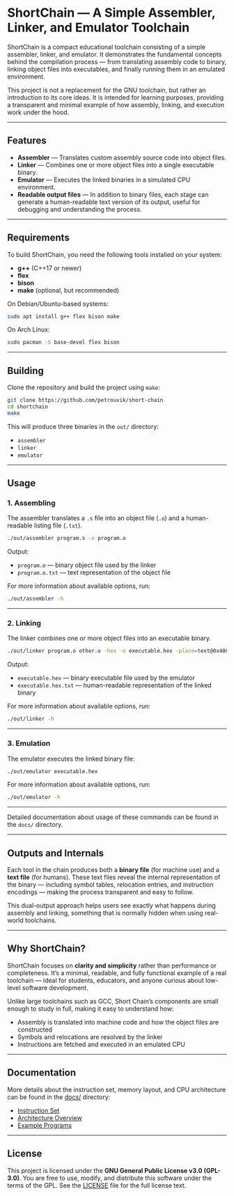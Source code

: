 # ShortChain — A Simple Assembler, Linker, and Emulator Toolchain

ShortChain is a compact educational toolchain consisting of a simple assembler, linker, and emulator.
It demonstrates the fundamental concepts behind the compilation process — from translating assembly code to binary, linking object files into executables, and finally running them in an emulated environment.

This project is not a replacement for the GNU toolchain, but rather an introduction to its core ideas.
It is intended for learning purposes, providing a transparent and minimal example of how assembly, linking, and execution work under the hood.

---

## Features

* **Assembler** — Translates custom assembly source code into object files.
* **Linker** — Combines one or more object files into a single executable binary.
* **Emulator** — Executes the linked binaries in a simulated CPU environment.
* **Readable output files** — In addition to binary files, each stage can generate a human-readable text version of its output, useful for debugging and understanding the process.
---

## Requirements

To build ShortChain, you need the following tools installed on your system:

* **g++** (C++17 or newer)
* **flex**
* **bison**
* **make** (optional, but recommended)

On Debian/Ubuntu-based systems:

```bash
sudo apt install g++ flex bison make
```

On Arch Linux:

```bash
sudo pacman -S base-devel flex bison
```

---

## Building

Clone the repository and build the project using `make`:

```bash
git clone https://github.com/petrouvik/short-chain
cd shortchain
make
```

This will produce three binaries in the `out/` directory:

* `assembler`
* `linker`
* `emulator`

---

## Usage

### 1. Assembling

The assembler translates a `.s` file into an object file (`.o`) and a human-readable listing file (`.txt`).

```bash
./out/assembler program.s -o program.o
```

Output:

* `program.o` — binary object file used by the linker
* `program.o.txt` — text representation of the object file

For more information about available options, run:

```bash
./out/assembler -h
```

---

### 2. Linking

The linker combines one or more object files into an executable binary.

```bash
./out/linker program.o other.o -hex -o executable.hex -place=text@0x40000000
```

Output:

* `executable.hex` — binary executable file used by the emulator
* `executable.hex.txt` — human-readable representation of the linked binary

For more information about available options, run:

```bash
./out/linker -h
```

---

### 3. Emulation

The emulator executes the linked binary file:

```bash
./out/emulator executable.hex
```

For more information about available options, run:

```bash
./out/emulator -h
```

---

Detailed documentation about usage of these commands can be found in the `docs/` directory.

---

## Outputs and Internals

Each tool in the chain produces both a **binary file** (for machine use) and a **text file** (for humans).
These text files reveal the internal representation of the binary — including symbol tables, relocation entries, and instruction encodings — making the process transparent and easy to follow.

This dual-output approach helps users see exactly what happens during assembly and linking, something that is normally hidden when using real-world toolchains.

---

## Why ShortChain?

ShortChain focuses on **clarity and simplicity** rather than performance or completeness.
It’s a minimal, readable, and fully functional example of a real toolchain — ideal for students, educators, and anyone curious about low-level software development.

Unlike large toolchains such as GCC, Short Chain’s components are small enough to study in full, making it easy to understand how:

* Assembly is translated into machine code and how the object files are constructed
* Symbols and relocations are resolved by the linker
* Instructions are fetched and executed in an emulated CPU

---

## Documentation

More details about the instruction set, memory layout, and CPU architecture can be found in the [docs/](docs/) directory:

* [Instruction Set](docs/instructions.md)
* [Architecture Overview](docs/architecture.md)
* [Example Programs](docs/examples.md)

---

## License

This project is licensed under the **GNU General Public License v3.0 (GPL-3.0)**.
You are free to use, modify, and distribute this software under the terms of the GPL.
See the [LICENSE](LICENSE) file for the full license text.

